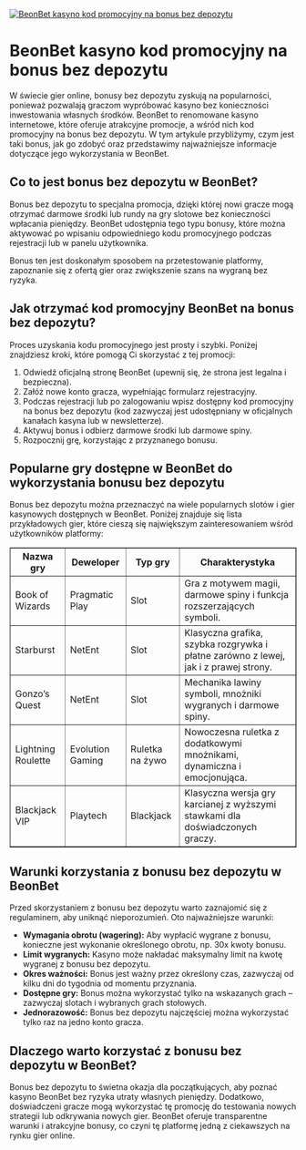 [![BeonBet kasyno kod promocyjny na bonus bez depozytu](https://123-caf.pages.dev/gitsignup.png)](https://vrmoo.ru/Bt82HjjY)

<h1>BeonBet kasyno kod promocyjny na bonus bez depozytu</h1> <p>W świecie gier online, bonusy bez depozytu zyskują na popularności, ponieważ pozwalają graczom wypróbować kasyno bez konieczności inwestowania własnych środków. BeonBet to renomowane kasyno internetowe, które oferuje atrakcyjne promocje, a wśród nich kod promocyjny na bonus bez depozytu. W tym artykule przybliżymy, czym jest taki bonus, jak go zdobyć oraz przedstawimy najważniejsze informacje dotyczące jego wykorzystania w BeonBet.</p>  <h2>Co to jest bonus bez depozytu w BeonBet?</h2> <p>Bonus bez depozytu to specjalna promocja, dzięki której nowi gracze mogą otrzymać darmowe środki lub rundy na gry slotowe bez konieczności wpłacania pieniędzy. BeonBet udostępnia tego typu bonusy, które można aktywować po wpisaniu odpowiedniego kodu promocyjnego podczas rejestracji lub w panelu użytkownika.</p> <p>Bonus ten jest doskonałym sposobem na przetestowanie platformy, zapoznanie się z ofertą gier oraz zwiększenie szans na wygraną bez ryzyka.</p>  <h2>Jak otrzymać kod promocyjny BeonBet na bonus bez depozytu?</h2> <p>Proces uzyskania kodu promocyjnego jest prosty i szybki. Poniżej znajdziesz kroki, które pomogą Ci skorzystać z tej promocji:</p> <ol> <li>Odwiedź oficjalną stronę BeonBet (upewnij się, że strona jest legalna i bezpieczna).</li> <li>Załóż nowe konto gracza, wypełniając formularz rejestracyjny.</li> <li>Podczas rejestracji lub po zalogowaniu wpisz dostępny kod promocyjny na bonus bez depozytu (kod zazwyczaj jest udostępniany w oficjalnych kanałach kasyna lub w newsletterze).</li> <li>Aktywuj bonus i odbierz darmowe środki lub darmowe spiny.</li> <li>Rozpocznij grę, korzystając z przyznanego bonusu.</li> </ol>  <h2>Popularne gry dostępne w BeonBet do wykorzystania bonusu bez depozytu</h2> <p>Bonus bez depozytu można przeznaczyć na wiele popularnych slotów i gier kasynowych dostępnych w BeonBet. Poniżej znajduje się lista przykładowych gier, które cieszą się największym zainteresowaniem wśród użytkowników platformy:</p> <table border="1" cellpadding="8" cellspacing="0" style="border-collapse: collapse; width: 100%; max-width: 600px;"> <thead> <tr> <th>Nazwa gry</th> <th>Deweloper</th> <th>Typ gry</th> <th>Charakterystyka</th> </tr> </thead> <tbody> <tr> <td>Book of Wizards</td> <td>Pragmatic Play</td> <td>Slot</td> <td>Gra z motywem magii, darmowe spiny i funkcja rozszerzających symboli.</td> </tr> <tr> <td>Starburst</td> <td>NetEnt</td> <td>Slot</td> <td>Klasyczna grafika, szybka rozgrywka i płatne zarówno z lewej, jak i z prawej strony.</td> </tr> <tr> <td>Gonzo’s Quest</td> <td>NetEnt</td> <td>Slot</td> <td>Mechanika lawiny symboli, mnożniki wygranych i darmowe spiny.</td> </tr> <tr> <td>Lightning Roulette</td> <td>Evolution Gaming</td> <td>Ruletka na żywo</td> <td>Nowoczesna ruletka z dodatkowymi mnożnikami, dynamiczna i emocjonująca.</td> </tr> <tr> <td>Blackjack VIP</td> <td>Playtech</td> <td>Blackjack</td> <td>Klasyczna wersja gry karcianej z wyższymi stawkami dla doświadczonych graczy.</td> </tr> </tbody> </table>  <h2>Warunki korzystania z bonusu bez depozytu w BeonBet</h2> <p>Przed skorzystaniem z bonusu bez depozytu warto zaznajomić się z regulaminem, aby uniknąć nieporozumień. Oto najważniejsze warunki:</p> <ul> <li><strong>Wymagania obrotu (wagering):</strong> Aby wypłacić wygrane z bonusu, konieczne jest wykonanie określonego obrotu, np. 30x kwoty bonusu.</li> <li><strong>Limit wygranych:</strong> Kasyno może nakładać maksymalny limit na kwotę wygranej z bonusu bez depozytu.</li> <li><strong>Okres ważności:</strong> Bonus jest ważny przez określony czas, zazwyczaj od kilku dni do tygodnia od momentu przyznania.</li> <li><strong>Dostępne gry:</strong> Bonus można wykorzystać tylko na wskazanych grach – zazwyczaj slotach i wybranych grach stołowych.</li> <li><strong>Jednorazowość:</strong> Bonus bez depozytu najczęściej można wykorzystać tylko raz na jedno konto gracza.</li> </ul>  <h2>Dlaczego warto korzystać z bonusu bez depozytu w BeonBet?</h2> <p>Bonus bez depozytu to świetna okazja dla początkujących, aby poznać kasyno BeonBet bez ryzyka utraty własnych pieniędzy. Dodatkowo, doświadczeni gracze mogą wykorzystać tę promocję do testowania nowych strategii lub odkrywania nowych gier. BeonBet oferuje transparentne warunki i atrakcyjne bonusy, co czyni tę platformę jedną z ciekawszych na rynku gier online.</p>